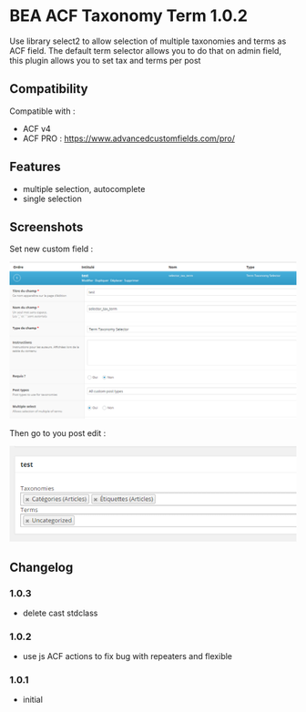 # BEA ACF Taxonomy Term 1.0.2

Use library select2 to allow selection of multiple taxonomies and terms as ACF field.
The default term selector allows you to do that on admin field, this plugin allows you to set tax and terms per post

## Compatibility

Compatible with :
 - ACF v4
 - ACF PRO : https://www.advancedcustomfields.com/pro/

## Features

- multiple selection, autocomplete
- single selection

## Screenshots

Set new custom field :

![Register settings](/assets/img/screen2.png?raw=true)

Then go to you post edit :

![Save fields](/assets/img/screen1.PNG?raw=true)

## Changelog

### 1.0.3
* delete cast stdclass

### 1.0.2
* use js ACF actions to fix bug with repeaters and flexible

### 1.0.1
* initial

